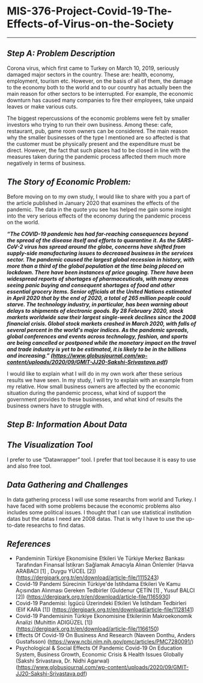 # MIS-376-Project-Covid-19-The-Effects-of-Virus-on-the-Society
--------------------------------------------------------------------------------------------------------------------------------------------------------------------------------
## *Step A: Problem Description*

Corona virus, which first came to Turkey on March 10, 2019, seriously damaged major sectors in the country. These are: health, economy, employment, tourism etc. However, on the basis of all of them, the damage to the economy both to the world and to our country has actually been the main reason for other sectors to be interrupted. For example, the economic downturn has caused many companies to fire their employees, take unpaid leaves or make various cuts.

The biggest repercussions of the economic problems were felt by smaller investors who trying to run their own business. Among these: cafe, restaurant, pub, game room owners can be considered. The main reason why the smaller businesses of the type I mentioned are so affected is that the customer must be physically present and the expenditure must be direct. However, the fact that such places had to be closed in line with the measures taken during the pandemic process affected them much more negatively in terms of business.

## *The Story of Economic Problem:*

Before moving on to my own study, I would like to share with you a part of the article published in January 2020 that examines the effects of the pandemic. The data in the quote you see has helped me gain some insight into the very serious effects of the economy during the pandemic process on the world.

***“The COVID-19 pandemic has had far-reaching consequences beyond the spread of the disease itself and efforts to quarantine it. As the SARS-CoV-2 virus has spread around the globe, concerns have shifted from supply-side manufacturing issues to decreased business in the services sector. The pandemic caused the largest global recession in history, with more than a third of the global population at the time being placed on lockdown. There have been instances of price gouging. There have been widespread reports of shortages of pharmaceuticals, with many areas seeing panic buying and consequent shortages of food and other essential grocery items. Senior officials at the United Nations estimated in April 2020 that by the end of 2020, a total of 265 million people could starve. The technology industry, in particular, has been warning about delays to shipments of electronic goods. By 28 February 2020, stock markets worldwide saw their largest single-week declines since the 2008 financial crisis. Global stock markets crashed in March 2020, with falls of several percent in the world's major indices. As the pandemic spreads, global conferences and events across technology, fashion, and sports are being cancelled or postponed while the monetary impact on the travel and trade industry is yet to be estimated, it is likely to be in the billions and increasing.” (https://www.globusjournal.com/wp-content/uploads/2020/09/GMIT-JJ20-Sakshi-Srivastava.pdf)***
    
I would like to explain what I will do in my own work after these serious results we have seen. In my study, I will try to explain with an example from my relative. How small business owners are affected by the economic situation during the pandemic process, what kind of support the government provides to these businesses, and what kind of results the business owners have to struggle with.

## *Step B: Information About Data*

## *The Visualization Tool*

I prefer to use “Datawrapper” tool. I prefer that tool because it is easy to use and also free tool. 

## *Data Gathering and Challenges*

In data gathering process I will use some researchs from world and Turkey. I have faced with some problems because the economic problems also includes some political issues. I thought that I can use statistical institution datas but the datas I need are 2008 datas. That is why I have to use the up-to-date researchs to find datas.

## *References*

- Pandeminin Türkiye Ekonomisine Etkileri Ve Türkiye Merkez Bankası Tarafından Finansal İstikrarı Sağlamak Amacıyla Alınan Önlemler (Havva ARABACI [1] , Duygu YÜCEL [2]) (https://dergipark.org.tr/en/download/article-file/1115243)
- Covid-19 Pandemi Sürecinin Türkiye'de İstihdama Etkileri Ve Kamu Açısından Alınması Gereken Tedbirler (Guldenur ÇETİN [1] , Yusuf BALCI [2]) (https://dergipark.org.tr/en/download/article-file/1165930)
- Covid-19 Pandemisi: İşgücü Üzerindeki Etkileri Ve İstihdam Tedbirleri (Elif KARA [1]) (https://dergipark.org.tr/en/download/article-file/1128141)
- Covid-19 Pandemisinin Türkiye Ekonomisine Etkilerinin Makroekonomik Analizi (Muhittin ADIGÜZEL [1]) (https://dergipark.org.tr/en/download/article-file/1166150)
- Effects Of Covid-19 On Business And Research (Naveen Donthu, Anders Gustafsson) (https://www.ncbi.nlm.nih.gov/pmc/articles/PMC7280091/)
- Psychological & Social Effects Of Pandemic Covid-19 On Education System, Business Growth, Economic Crisis & Health Issues Globally (Sakshi Srivastava, Dr. Nidhi Agarwal) (https://www.globusjournal.com/wp-content/uploads/2020/09/GMIT-JJ20-Sakshi-Srivastava.pdf)
